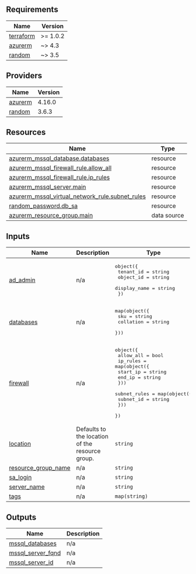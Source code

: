 <!-- BEGIN_TF_DOCS -->
## Requirements

| Name | Version |
|------|---------|
| <a name="requirement_terraform"></a> [terraform](#requirement\_terraform) | >= 1.0.2 |
| <a name="requirement_azurerm"></a> [azurerm](#requirement\_azurerm) | ~> 4.3 |
| <a name="requirement_random"></a> [random](#requirement\_random) | ~> 3.5 |

## Providers

| Name | Version |
|------|---------|
| <a name="provider_azurerm"></a> [azurerm](#provider\_azurerm) | 4.16.0 |
| <a name="provider_random"></a> [random](#provider\_random) | 3.6.3 |

## Resources

| Name | Type |
|------|------|
| [azurerm_mssql_database.databases](https://registry.terraform.io/providers/hashicorp/azurerm/latest/docs/resources/mssql_database) | resource |
| [azurerm_mssql_firewall_rule.allow_all](https://registry.terraform.io/providers/hashicorp/azurerm/latest/docs/resources/mssql_firewall_rule) | resource |
| [azurerm_mssql_firewall_rule.ip_rules](https://registry.terraform.io/providers/hashicorp/azurerm/latest/docs/resources/mssql_firewall_rule) | resource |
| [azurerm_mssql_server.main](https://registry.terraform.io/providers/hashicorp/azurerm/latest/docs/resources/mssql_server) | resource |
| [azurerm_mssql_virtual_network_rule.subnet_rules](https://registry.terraform.io/providers/hashicorp/azurerm/latest/docs/resources/mssql_virtual_network_rule) | resource |
| [random_password.db_sa](https://registry.terraform.io/providers/hashicorp/random/latest/docs/resources/password) | resource |
| [azurerm_resource_group.main](https://registry.terraform.io/providers/hashicorp/azurerm/latest/docs/data-sources/resource_group) | data source |

## Inputs

| Name | Description | Type | Default | Required |
|------|-------------|------|---------|:--------:|
| <a name="input_ad_admin"></a> [ad\_admin](#input\_ad\_admin) | n/a | <pre>object({<br/>    tenant_id    = string<br/>    object_id    = string<br/>    display_name = string<br/>  })</pre> | n/a | yes |
| <a name="input_databases"></a> [databases](#input\_databases) | n/a | <pre>map(object({<br/>    sku       = string<br/>    collation = string<br/>  }))</pre> | n/a | yes |
| <a name="input_firewall"></a> [firewall](#input\_firewall) | n/a | <pre>object({<br/>    allow_all = bool<br/>    ip_rules = map(object({<br/>      start_ip = string<br/>      end_ip   = string<br/>    }))<br/>    subnet_rules = map(object({<br/>      subnet_id = string<br/>    }))<br/>  })</pre> | n/a | yes |
| <a name="input_location"></a> [location](#input\_location) | Defaults to the location of the resource group. | `string` | `null` | no |
| <a name="input_resource_group_name"></a> [resource\_group\_name](#input\_resource\_group\_name) | n/a | `string` | n/a | yes |
| <a name="input_sa_login"></a> [sa\_login](#input\_sa\_login) | n/a | `string` | `null` | no |
| <a name="input_server_name"></a> [server\_name](#input\_server\_name) | n/a | `string` | n/a | yes |
| <a name="input_tags"></a> [tags](#input\_tags) | n/a | `map(string)` | n/a | yes |

## Outputs

| Name | Description |
|------|-------------|
| <a name="output_mssql_databases"></a> [mssql\_databases](#output\_mssql\_databases) | n/a |
| <a name="output_mssql_server_fqnd"></a> [mssql\_server\_fqnd](#output\_mssql\_server\_fqnd) | n/a |
| <a name="output_mssql_server_id"></a> [mssql\_server\_id](#output\_mssql\_server\_id) | n/a |
<!-- END_TF_DOCS -->
